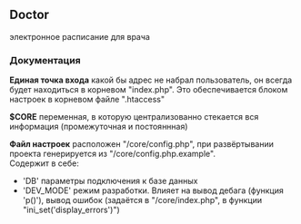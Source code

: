 ## Doctor  
электронное расписание для врача  

### Документация  
__Единая точка входа__ какой бы адрес не набрал пользователь, он всегда будет находиться в корневом "index.php". Это обеспечивается блоком настроек в корневом файле ".htaccess"  

__$CORE__ переменная, в которую централизованно стекается вся информация (промежуточная и постояннная)

__Файл настроек__ расположен "/core/config.php", при развёртывании проекта генерируется из "/core/config.php.example".  
Содержит в себе:  
- 'DB' параметры подключения к базе данных  
- 'DEV_MODE' режим разработки. Влияет на вывод дебага (функция 'p()'), вывод ошибок (задаётся в "/core/index.php", в функции "ini_set('display_errors')")  
